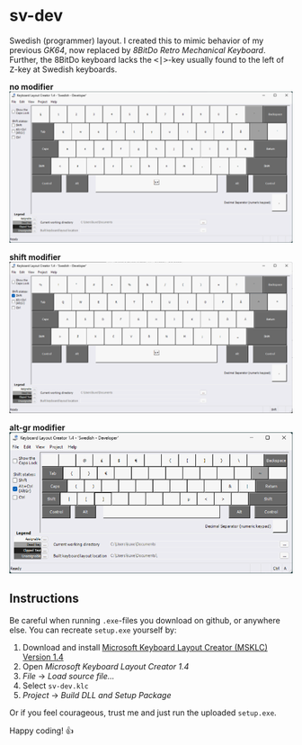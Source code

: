 # sv-dev
Swedish (programmer) layout. I created this to mimic behavior of my previous *GK64*, now replaced by *8BitDo Retro Mechanical Keyboard*. Further, the 8BitDo keyboard lacks the <kbd><|></kbd>-key usually found to the left of <kbd>Z</kbd>-key at Swedish keyboards.

**no modifier**
![alt text](./sv-dev_modifier-none.png)

**shift modifier**
![alt text](./sv-dev_modifier-shift.png)

**alt-gr modifier**
![alt text](./sv-dev_modifier-altgr.png)

## Instructions
Be careful when running `.exe`-files you download on github, or anywhere else. You can recreate `setup.exe` yourself by:
1. Download and install [Microsoft Keyboard Layout Creator (MSKLC) Version 1.4](https://www.microsoft.com/en-us/download/details.aspx?id=102134)
2. Open *Microsoft Keyboard Layout Creator 1.4*
3. *File* -> *Load source file...*
4. Select `sv-dev.klc`
5. *Project* -> *Build DLL and Setup Package*

Or if you feel courageous, trust me and just run the uploaded `setup.exe`.

Happy coding! 👍